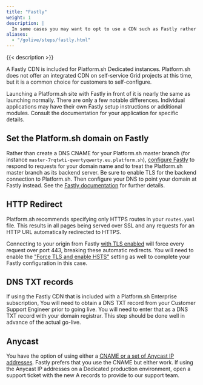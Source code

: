 ```yaml
---
title: "Fastly"
weight: 1
description: |
  In some cases you may want to opt to use a CDN such as Fastly rather than the Platform.sh router's cache.  Using a CDN can offer a better time-to-first-byte for cached content across a wider geographic region at the cost of the CDN service.
aliases:
  - "/golive/steps/fastly.html"
---
```


{{< description >}}

A Fastly CDN is included for Platform.sh Dedicated instances.  Platform.sh does not offer an integrated CDN on self-service Grid projects at this time, but it is a common choice for customers to self-configure.

Launching a Platform.sh site with Fastly in front of it is nearly the same as launching normally.  There are only a few notable differences. Individual applications may have their own Fastly setup instructions or additional modules. Consult the documentation for your application for specific details.

## Set the Platform.sh domain on Fastly

Rather than create a DNS CNAME for your Platform.sh master branch (for instance `master-7rqtwti-qwertyqwerty.eu.platform.sh`), [configure Fastly](https://docs.fastly.com/guides/basic-configuration/working-with-domains) to respond to requests for your domain name and to treat the Platform.sh master branch as its backend server.  Be sure to enable TLS for the backend connection to Platform.sh.  Then configure your DNS to point your domain at Fastly instead.  See the [Fastly documentation](https://docs.fastly.com/guides/basic-configuration/connecting-to-origins) for further details.

## HTTP Redirect

Platform.sh recommends specifying only HTTPS routes in your `routes.yaml` file. This results in all pages being served over SSL and any requests for an HTTP URL automatically redirected to HTTPS.

Connecting to your origin from Fastly [with TLS enabled](https://docs.fastly.com/products/tls-service-options) will force every request over port 443, breaking these automatic redirects.  You will need to enable the ["Force TLS and enable HSTS"](https://docs.fastly.com/en/guides/enabling-hsts-through-fastly) setting as well to complete your Fastly configuration in this case. 

## DNS TXT records

If using the Fastly CDN that is included with a Platform.sh Enterprise subscription, You will need to obtain a DNS TXT record from your Customer Support Engineer prior to going live.  You will need to enter that as a DNS TXT record with your domain registrar.  This step should be done well in advance of the actual go-live.

## Anycast

You have the option of using either a [CNAME or a set of Anycast IP addresses](https://docs.fastly.com/guides/basic-configuration/using-fastly-with-apex-domains).  Fastly prefers that you use the CNAME but either work.  If using the Anycast IP addresses on a Dedicated production environment, open a support ticket with the new A records to provide to our support team.
